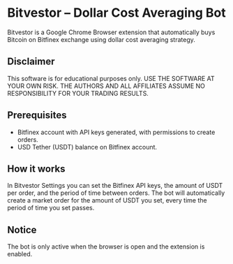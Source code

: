 # Bitvestor – Dollar Cost Averaging Bot

Bitvestor is a Google Chrome Browser extension that automatically buys Bitcoin on Bitfinex exchange using dollar cost averaging strategy.

## Disclaimer

This software is for educational purposes only. USE THE SOFTWARE AT YOUR OWN RISK. THE AUTHORS AND ALL AFFILIATES ASSUME NO RESPONSIBILITY FOR YOUR TRADING RESULTS.

## Prerequisites

- Bitfinex account with API keys generated, with permissions to create orders.
- USD Tether (USDT) balance on Bitfinex account.

## How it works

In Bitvestor Settings you can set the Bitfinex API keys, the amount of USDT per order, and the period of time between orders.
The bot will automatically create a market order for the amount of USDT you set, every time the period of time you set passes.

## Notice

The bot is only active when the browser is open and the extension is enabled.
